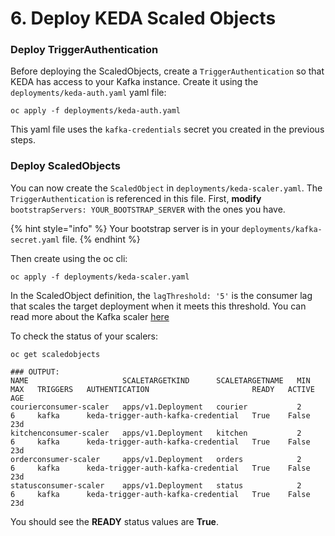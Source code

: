 # 6. Deploy KEDA Scaled Objects

### Deploy TriggerAuthentication

Before deploying the ScaledObjects, create a `TriggerAuthentication` so that KEDA has access to your Kafka instance. Create it using the `deployments/keda-auth.yaml` yaml file:

```text
oc apply -f deployments/keda-auth.yaml
```

This yaml file uses the `kafka-credentials` secret you created in the previous steps.

### Deploy ScaledObjects

You can now create the `ScaledObject` in `deployments/keda-scaler.yaml`. The `TriggerAuthentication` is referenced in this file.  First, **modify** `bootstrapServers: YOUR_BOOTSTRAP_SERVER` with the ones you have.

{% hint style="info" %}
Your bootstrap server is in your `deployments/kafka-secret.yaml` file.
{% endhint %}

Then create using the oc cli:

```text
oc apply -f deployments/keda-scaler.yaml
```

In the ScaledObject definition, the `lagThreshold: '5'` is the consumer lag that scales the target deployment when it meets this threshold. You can read more about the Kafka scaler [here](https://keda.sh/docs/2.2/scalers/apache-kafka/)

To check the status of your scalers:

```text
oc get scaledobjects

### OUTPUT:
NAME                     SCALETARGETKIND      SCALETARGETNAME   MIN   MAX   TRIGGERS   AUTHENTICATION                       READY   ACTIVE   AGE
courierconsumer-scaler   apps/v1.Deployment   courier           2     6     kafka      keda-trigger-auth-kafka-credential   True    False    23d
kitchenconsumer-scaler   apps/v1.Deployment   kitchen           2     6     kafka      keda-trigger-auth-kafka-credential   True    False    23d
orderconsumer-scaler     apps/v1.Deployment   orders            2     6     kafka      keda-trigger-auth-kafka-credential   True    False    23d
statusconsumer-scaler    apps/v1.Deployment   status            2     6     kafka      keda-trigger-auth-kafka-credential   True    False    23d
```

You should see the **READY** status values are **True**.

